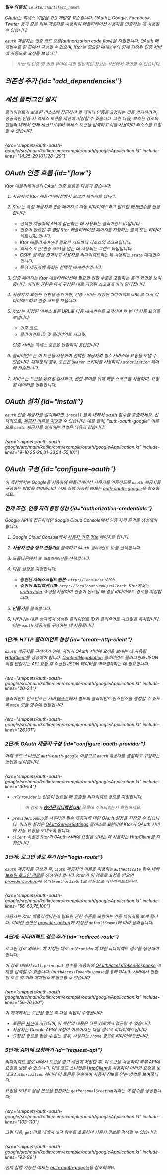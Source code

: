 [//]: # (title: OAuth)

<show-structure for="chapter" depth="2"/>
<primary-label ref="server-plugin"/>

<var name="plugin_name" value="OAuth"/>
<var name="artifact_name" value="ktor-server-auth"/>

<tldr>
<p>
<b>필수 의존성</b>: <code>io.ktor:%artifact_name%</code>
</p>
<var name="example_name" value="auth-oauth-google"/>
<include from="lib.topic" element-id="download_example"/>
<include from="lib.topic" element-id="native_server_supported"/>
</tldr>

[OAuth](https://oauth.net/)는 액세스 위임을 위한 개방형 표준입니다. OAuth는 Google, Facebook, Twitter 등과 같은 외부 제공자를 사용하여 애플리케이션 사용자를 인증하는 데 사용될 수 있습니다.

`oauth` 제공자는 인증 코드 흐름(authorization code flow)을 지원합니다. OAuth 매개변수를 한 곳에서 구성할 수 있으며, Ktor는 필요한 매개변수와 함께 지정된 인증 서버에 자동으로 요청을 보냅니다.

> Ktor의 인증 및 권한 부여에 대한 일반적인 정보는 [](server-auth.md) 섹션에서 확인할 수 있습니다.

## 의존성 추가 {id="add_dependencies"}

<include from="lib.topic" element-id="add_ktor_artifact_intro"/>
<include from="lib.topic" element-id="add_ktor_artifact"/>

## 세션 플러그인 설치

클라이언트가 보호된 리소스에 접근하려 할 때마다 인증을 요청하는 것을 방지하려면, 성공적인 인증 시 액세스 토큰을 세션에 저장할 수 있습니다. 그런 다음, 보호된 경로의 핸들러 내에서 현재 세션으로부터 액세스 토큰을 검색하고 이를 사용하여 리소스를 요청할 수 있습니다.

```kotlin
```

{src="snippets/auth-oauth-google/src/main/kotlin/com/example/oauth/google/Application.kt" include-lines="14,25-29,101,128-129"}

## OAuth 인증 흐름 {id="flow"}

Ktor 애플리케이션의 OAuth 인증 흐름은 다음과 같습니다:

1. 사용자가 Ktor 애플리케이션에서 로그인 페이지를 엽니다.
2. Ktor는 특정 제공자의 인증 페이지로 자동 리다이렉트하고 필요한 [매개변수](#configure-oauth-provider)를 전달합니다:
    * 선택한 제공자의 API에 접근하는 데 사용되는 클라이언트 ID입니다.
    * 인증이 완료된 후 열릴 Ktor 애플리케이션 페이지를 지정하는 콜백 또는 리다이렉트 URL입니다.
    * Ktor 애플리케이션에 필요한 서드파티 리소스의 스코프입니다.
    * 액세스 토큰(인증 코드)을 얻는 데 사용되는 그랜트 타입입니다.
    * CSRF 공격을 완화하고 사용자를 리다이렉트하는 데 사용되는 `state` 매개변수입니다.
    * 특정 제공자에 특화된 선택적 매개변수입니다.
3. 인증 페이지는 Ktor 애플리케이션에 필요한 권한 수준을 포함하는 동의 화면을 보여줍니다. 이러한 권한은 [](#configure-oauth-provider)에서 구성된 대로 지정된 스코프에 따라 달라집니다.
4. 사용자가 요청된 권한을 승인하면, 인증 서버는 지정된 리다이렉트 URL로 다시 리다이렉트하고 인증 코드를 보냅니다.
5. Ktor는 지정된 액세스 토큰 URL로 다음 매개변수를 포함하여 한 번 더 자동 요청을 보냅니다:
    * 인증 코드.
    * 클라이언트 ID 및 클라이언트 시크릿.

   인증 서버는 액세스 토큰을 반환하여 응답합니다.
6. 클라이언트는 이 토큰을 사용하여 선택한 제공자의 필수 서비스에 요청을 보낼 수 있습니다. 대부분의 경우, 토큰은 `Bearer` 스키마를 사용하여 `Authorization` 헤더에 전송됩니다.
7. 서비스는 토큰을 유효성 검사하고, 권한 부여를 위해 해당 스코프를 사용하며, 요청된 데이터를 반환합니다.

## OAuth 설치 {id="install"}

`oauth` 인증 제공자를 설치하려면, `install` 블록 내에서 [oauth](https://api.ktor.io/ktor-server/ktor-server-plugins/ktor-server-auth/io.ktor.server.auth/oauth.html) 함수를 호출하세요. 선택적으로, [제공자 이름을 지정](server-auth.md#provider-name)할 수 있습니다. 예를 들어, "auth-oauth-google" 이름으로 `oauth` 제공자를 설치하는 방법은 다음과 같습니다:

```kotlin
```

{src="snippets/auth-oauth-google/src/main/kotlin/com/example/oauth/google/Application.kt" include-lines="9-10,25-26,31-33,54-55,101"}

## OAuth 구성 {id="configure-oauth"}

이 섹션에서는 Google을 사용하여 애플리케이션 사용자를 인증하도록 `oauth` 제공자를 구성하는 방법을 보여줍니다. 전체 실행 가능한 예제는 [auth-oauth-google](https://github.com/ktorio/ktor-documentation/tree/%ktor_version%/codeSnippets/snippets/auth-oauth-google)을 참조하세요.

### 전제 조건: 인증 자격 증명 생성 {id="authorization-credentials"}

Google API에 접근하려면 Google Cloud Console에서 인증 자격 증명을 생성해야 합니다.

1. Google Cloud Console에서 [사용자 인증 정보](https://console.cloud.google.com/apis/credentials) 페이지를 엽니다.
2. **사용자 인증 정보 만들기**를 클릭하고 `OAuth 클라이언트 ID`를 선택합니다.
3. 드롭다운에서 `웹 애플리케이션`을 선택합니다.
4. 다음 설정을 지정합니다:
    * **승인된 자바스크립트 원본**: `http://localhost:8080`.
    * **승인된 리디렉션 URI**: `http://localhost:8080/callback`.
      Ktor에서는 [urlProvider](#configure-oauth-provider) 속성을 사용하여 인증이 완료될 때 열릴 리다이렉트 경로를 지정합니다.

5. **만들기**를 클릭합니다.
6. 나타나는 대화 상자에서 생성된 클라이언트 ID와 클라이언트 시크릿을 복사합니다. 이는 `oauth` 제공자를 구성하는 데 사용됩니다.

### 1단계: HTTP 클라이언트 생성 {id="create-http-client"}

`oauth` 제공자를 구성하기 전에, 서버가 OAuth 서버에 요청을 보내는 데 사용될 [HttpClient](client-create-and-configure.md)를 생성해야 합니다. [ContentNegotiation](client-serialization.md) 클라이언트 플러그인과 JSON 직렬 변환기는 [API 요청 후](#request-api) 수신된 JSON 데이터를 역직렬화하는 데 필요합니다.

```kotlin
```

{src="snippets/auth-oauth-google/src/main/kotlin/com/example/oauth/google/Application.kt" include-lines="20-24"}

클라이언트 인스턴스는 서버 [테스트](server-testing.md)에서 별도의 클라이언트 인스턴스를 생성할 수 있도록 `main` [모듈 함수](server-modules.md)에 전달됩니다.

```kotlin
```

{src="snippets/auth-oauth-google/src/main/kotlin/com/example/oauth/google/Application.kt" include-lines="26,101"}

### 2단계: OAuth 제공자 구성 {id="configure-oauth-provider"}

아래 코드 스니펫은 `auth-oauth-google` 이름으로 `oauth` 제공자를 생성하고 구성하는 방법을 보여줍니다.

```kotlin
```

{src="snippets/auth-oauth-google/src/main/kotlin/com/example/oauth/google/Application.kt" include-lines="30-54"}

* `urlProvider`는 인증이 완료될 때 호출될 [리다이렉트 경로](#redirect-route)를 지정합니다.
  > 이 경로가 [**승인된 리디렉션 URI**](#authorization-credentials) 목록에 추가되었는지 확인하세요.
* `providerLookup`을 사용하면 필수 제공자에 대한 OAuth 설정을 지정할 수 있습니다. 이러한 설정은 [OAuthServerSettings](https://api.ktor.io/ktor-server/ktor-server-plugins/ktor-server-auth/io.ktor.server.auth/-o-auth-server-settings/index.html) 클래스로 표현되며 Ktor가 OAuth 서버에 자동 요청을 보내도록 합니다.
* `client` 속성은 Ktor가 OAuth 서버에 요청을 보내는 데 사용하는 [HttpClient](#create-http-client)를 지정합니다.

### 3단계: 로그인 경로 추가 {id="login-route"}

`oauth` 제공자를 구성한 후, `oauth` 제공자의 이름을 허용하는 `authenticate` 함수 내에 [보호된 로그인 경로](server-auth.md#authenticate-route)를 생성해야 합니다. Ktor가 이 경로로 요청을 받으면, [providerLookup](#configure-oauth-provider)에 정의된 `authorizeUrl`로 자동으로 리다이렉트됩니다.

```kotlin
```

{src="snippets/auth-oauth-google/src/main/kotlin/com/example/oauth/google/Application.kt" include-lines="56-60,76,100"}

사용자는 Ktor 애플리케이션에 필요한 권한 수준을 포함하는 인증 페이지를 보게 됩니다. 이러한 권한은 [providerLookup](#configure-oauth-provider)에 지정된 `defaultScopes`에 따라 달라집니다.

### 4단계: 리다이렉트 경로 추가 {id="redirect-route"}

로그인 경로 외에도, [](#configure-oauth-provider)에 지정된 대로 `urlProvider`에 대한 리다이렉트 경로를 생성해야 합니다.

이 경로 내에서 `call.principal` 함수를 사용하여 [OAuthAccessTokenResponse](https://api.ktor.io/ktor-server/ktor-server-plugins/ktor-server-auth/io.ktor.server.auth/-o-auth-access-token-response/index.html) 객체를 검색할 수 있습니다. `OAuthAccessTokenResponse`를 통해 OAuth 서버에서 반환된 토큰 및 기타 매개변수에 접근할 수 있습니다.

```kotlin
```

{src="snippets/auth-oauth-google/src/main/kotlin/com/example/oauth/google/Application.kt" include-lines="56-76,100"}

이 예제에서는 토큰을 받은 후 다음 작업이 수행됩니다:

* 토큰은 [세션](server-sessions.md)에 저장되며, 이 세션의 내용은 다른 경로에서 접근할 수 있습니다.
* 사용자는 Google API에 요청이 이루어지는 다음 경로로 리다이렉트됩니다.
* 요청된 경로를 찾을 수 없는 경우, 사용자는 `/home` 경로로 리다이렉트됩니다.

### 5단계: API에 요청하기 {id="request-api"}

[리다이렉트 경로](#redirect-route) 내에서 토큰을 받고 세션에 저장한 후, 이 토큰을 사용하여 외부 API에 요청을 보낼 수 있습니다. 아래 코드 스니펫은 [HttpClient](#create-http-client)를 사용하여 이러한 요청을 보내고 `Authorization` 헤더에 이 토큰을 전송하여 사용자 정보를 얻는 방법을 보여줍니다.

요청을 보내고 응답 본문을 반환하는 `getPersonalGreeting`이라는 새 함수를 생성합니다:

```kotlin
```

{src="snippets/auth-oauth-google/src/main/kotlin/com/example/oauth/google/Application.kt" include-lines="103-110"}

그런 다음, `get` 경로 내에서 해당 함수를 호출하여 사용자 정보를 검색할 수 있습니다:

```kotlin
```

{src="snippets/auth-oauth-google/src/main/kotlin/com/example/oauth/google/Application.kt" include-lines="93-99"}

전체 실행 가능한 예제는 [auth-oauth-google](https://github.com/ktorio/ktor-documentation/tree/%ktor_version%/codeSnippets/snippets/auth-oauth-google)을 참조하세요.